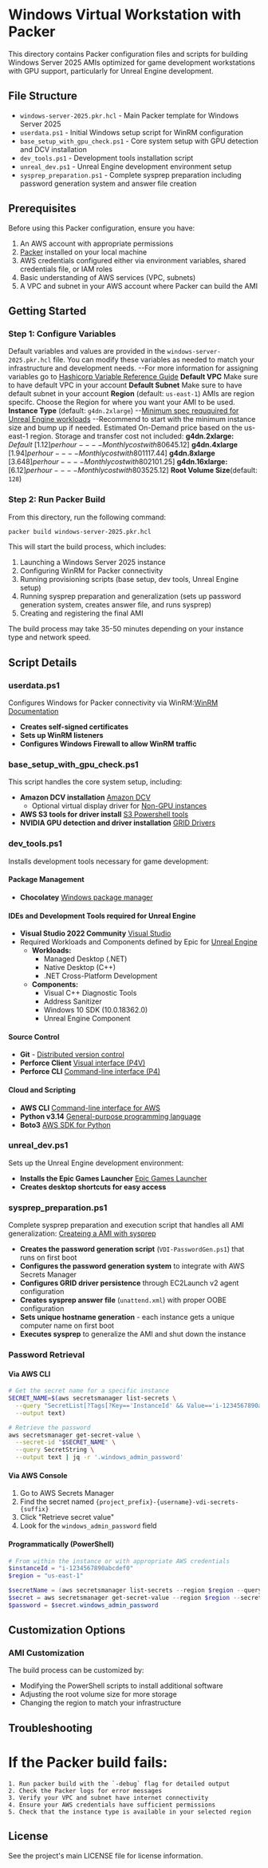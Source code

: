 # Windows Virtual Workstation with Packer

This directory contains Packer configuration files and scripts for building Windows Server 2025 AMIs optimized for game development workstations with GPU support, particularly for Unreal Engine development.

## File Structure

- `windows-server-2025.pkr.hcl` - Main Packer template for Windows Server 2025
- `userdata.ps1` - Initial Windows setup script for WinRM configuration
- `base_setup_with_gpu_check.ps1` - Core system setup with GPU detection and DCV installation
- `dev_tools.ps1` - Development tools installation script
- `unreal_dev.ps1` - Unreal Engine development environment setup
- `sysprep_preparation.ps1` - Complete sysprep preparation including password generation system and answer file creation

## Prerequisites

Before using this Packer configuration, ensure you have:

1. An AWS account with appropriate permissions
2. [Packer](https://www.packer.io/downloads) installed on your local machine
3. AWS credentials configured either via environment variables, shared credentials file, or IAM roles
4. Basic understanding of AWS services (VPC, subnets)
5. A VPC and subnet in your AWS account where Packer can build the AMI

## Getting Started

### Step 1: Configure Variables

Default variables and values are provided in the `windows-server-2025.pkr.hcl` file. You can modify these variables as needed to match your infrastructure and development needs.
--For more information for assigning variables go to [Hashicorp Variable Reference Guide](https://developer.hashicorp.com/packer/guides/hcl/variables#assigning-variables)
**Default VPC** Make sure to have default VPC in your account
**Default Subnet** Make sure to have default subnet in your account
**Region** (default: `us-east-1`) AMIs are region specifc. Choose the Region for where you want your AMI to be used.
**Instance Type** (default: `g4dn.2xlarge`)
--[Minimum spec reququired for Unreal Engine workloads](https://dev.epicgames.com/documentation/en-us/unreal-engine/hardware-and-software-specifications-for-unreal-engine)
  --Recommend to start with the minimum instance size and bump up if needed. Estimated On-Demand price based on the us-east-1 region. Storage and transfer cost not included:
    **g4dn.2xlarge:** *Default* [$1.12] per hour ---- Monthly cost with 80% utilization: [$645.12]
    **g4dn.4xlarge** [$1.94] per hour ---- Monthly cost with 80% utilization: [$1117.44]
    **g4dn.8xlarge** [$3.648] per hour ---- Monthly cost with 80% utilization: [$2101.25]
    **g4dn.16xlarge:** [$6.12] per hour ---- Monthly cost with 80% utilization: [$3525.12]
**Root Volume Size**(default: `128`)

### Step 2: Run Packer Build

From this directory, run the following command:

```bash
packer build windows-server-2025.pkr.hcl
```

This will start the build process, which includes:
1. Launching a Windows Server 2025 instance
2. Configuring WinRM for Packer connectivity
3. Running provisioning scripts (base setup, dev tools, Unreal Engine setup)
4. Running sysprep preparation and generalization (sets up password generation system, creates answer file, and runs sysprep)
5. Creating and registering the final AMI

The build process may take 35-50 minutes depending on your instance type and network speed.

## Script Details

### userdata.ps1

Configures Windows for Packer connectivity via WinRM:[WinRM Documentation](https://developer.hashicorp.com/packer/docs/communicators/winrm#configuring-winrm-in-the-cloud)
- **Creates self-signed certificates**
- **Sets up WinRM listeners**
- **Configures Windows Firewall to allow WinRM traffic**

### base_setup_with_gpu_check.ps1

This script handles the core system setup, including:
- **Amazon DCV installation** [Amazon DCV](https://aws.amazon.com/hpc/dcv/)
    - Optional virtual display driver for [Non-GPU instances](https://docs.aws.amazon.com/dcv/latest/adminguide/setting-up-installing-winprereq.html)
- **AWS S3 tools for driver install** [S3 Powershell tools](https://docs.aws.amazon.com/powershell/v5/userguide/pstools-s3.html)
- **NVIDIA GPU detection and driver installation** [GRID Drivers](https://docs.aws.amazon.com/AWSEC2/latest/UserGuide/install-nvidia-driver.html#nvidia-GRID-driver)

### dev_tools.ps1

Installs development tools necessary for game development:

#### Package Management
- **Chocolatey** [Windows package manager](https://chocolatey.org/)

#### IDEs and Development Tools required for Unreal Engine
- **Visual Studio 2022 Community** [Visual Studio](https://visualstudio.microsoft.com/)
- Required Workloads and Components defined by Epic for [Unreal Engine](https://dev.epicgames.com/documentation/en-us/unreal-engine/setting-up-visual-studio-development-environment-for-cplusplus-projects-in-unreal-engine)
  - **Workloads:**
    - Managed Desktop (.NET)
    - Native Desktop (C++)
    - .NET Cross-Platform Development
  - **Components:**
    - Visual C++ Diagnostic Tools
    - Address Sanitizer
    - Windows 10 SDK (10.0.18362.0)
    - Unreal Engine Component

#### Source Control
- **Git** - [Distributed version control](https://git-scm.com/)
- **Perforce Client** [Visual interface (P4V)](https://www.perforce.com/products/helix-core-apps/helix-visual-client-p4v)
- **Perforce CLI** [Command-line interface (P4)](https://help.perforce.com/helix-core/server-apps/cmdref/current/Content/CmdRef/Home-cmdref.html)

#### Cloud and Scripting
- **AWS CLI** [Command-line interface for AWS](https://docs.aws.amazon.com/streams/latest/dev/setup-awscli.html)
- **Python v3.14** [General-purpose programming language](https://www.python.org/)
- **Boto3** [AWS SDK for Python](https://boto3.amazonaws.com/v1/documentation/api/latest/index.html)

### unreal_dev.ps1

Sets up the Unreal Engine development environment:
- **Installs the Epic Games Launcher** [Epic Games Launcher](https://store.epicgames.com/en-US/download)
- **Creates desktop shortcuts for easy access**

### sysprep_preparation.ps1

Complete sysprep preparation and execution script that handles all AMI generalization:
[Createing a AMI with sysprep](https://docs.aws.amazon.com/AWSEC2/latest/UserGuide/ami-create-win-sysprep.html)
- **Creates the password generation script** (`VDI-PasswordGen.ps1`) that runs on first boot
- **Configures the password generation system** to integrate with AWS Secrets Manager
- **Configures GRID driver persistence** through EC2Launch v2 agent configuration
- **Creates sysprep answer file** (`unattend.xml`) with proper OOBE configuration
- **Sets unique hostname generation** - each instance gets a unique computer name on first boot
- **Executes sysprep** to generalize the AMI and shut down the instance

### Password Retrieval

#### Via AWS CLI
```bash
# Get the secret name for a specific instance
SECRET_NAME=$(aws secretsmanager list-secrets \
  --query "SecretList[?Tags[?Key=='InstanceId' && Value=='i-1234567890abcdef0']].Name" \
  --output text)

# Retrieve the password
aws secretsmanager get-secret-value \
  --secret-id "$SECRET_NAME" \
  --query SecretString \
  --output text | jq -r '.windows_admin_password'
```

#### Via AWS Console
1. Go to AWS Secrets Manager
2. Find the secret named `{project_prefix}-{username}-vdi-secrets-{suffix}`
3. Click "Retrieve secret value"
4. Look for the `windows_admin_password` field

#### Programmatically (PowerShell)
```powershell
# From within the instance or with appropriate AWS credentials
$instanceId = "i-1234567890abcdef0"
$region = "us-east-1"

$secretName = (aws secretsmanager list-secrets --region $region --query "SecretList[?Tags[?Key=='InstanceId' && Value=='$instanceId']].Name" --output text)
$secret = aws secretsmanager get-secret-value --region $region --secret-id $secretName --query SecretString --output text | ConvertFrom-Json
$password = $secret.windows_admin_password
```

## Customization Options

### AMI Customization

The build process can be customized by:
- Modifying the PowerShell scripts to install additional software
- Adjusting the root volume size for more storage
- Changing the region to match your infrastructure

## Troubleshooting

# If the Packer build fails:
    1. Run packer build with the `-debug` flag for detailed output
    2. Check the Packer logs for error messages
    3. Verify your VPC and subnet have internet connectivity
    4. Ensure your AWS credentials have sufficient permissions
    5. Check that the instance type is available in your selected region

## License

See the project's main LICENSE file for license information.
